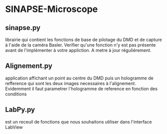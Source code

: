 # SINAPSE-Microscope

## sinapse.py
  librairie qui contient les fonctions de base de pilotage du DMD et de capture à l'aide de la caméra Basler. 
  Verifier qu'une fonction n'y est pas présente avant de l'implémenter à votre appliction.
  A metre à jour réguliérement.
  
 ## Alignement.py
  application affichant un point au centre du DMD puis un hologramme de refference qui sont les deux images necessaires à l'alignement. 
  Evidemment il faut parametrer l'hologramme de reference en fonction des conditions
  
## LabPy.py
   est un receuil de fonctions que nous souhaitons utiliser dans l'interface LabView
